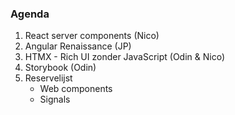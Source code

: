 ### Agenda

1. React server components (Nico)
1. Angular Renaissance (JP)
1. HTMX - Rich UI zonder JavaScript (Odin & Nico)
1. Storybook (Odin)
1. Reservelijst
   - Web components
   - Signals

<!-- .slide: class="is-fancy1" -->
